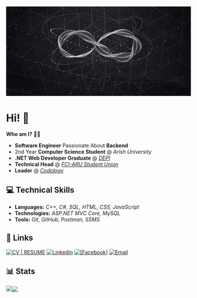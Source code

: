 <p align="center">
  <img src="logo.jpg">
</p>

# Hi! 👋
**Who am I?** 👨‍💻
- **Software Engineer** Passionate About **Backend**
- 2nd Year **Computer Science Student** @ *Arish University*
- **.NET Web Developer Graduate** @ [*DEPI*](https://depi.gov.eg/content/home)
- **Technical Head** @ [*FCI-ARU Student Union*](https://www.facebook.com/FCIARU.SU)
- **Leader** @ [*Codology*](https://www.facebook.com/codology)

## 💻 Technical Skills  
- **Languages:** *C++, C#, SQL, HTML, CSS, JavaScript*
- **Technologies:** *ASP.NET MVC Core, MySQL*  
- **Tools:** *Git, GitHub, Postman, SSMS*  

## 🔗 Links
[![CV | RESUME](https://img.icons8.com/?size=30&id=ymirmZtDtCts&format=png&color=000000)](https://flowcv.com/resume/upo4ggiejk) [![LinkedIn](https://img.shields.io/badge/LinkedIn-%230077B5.svg?style=for-the-badge&logo=linkedin&logoColor=white)](https://www.linkedin.com/in/saeedm0hamed/) [![[Facebook]](https://img.shields.io/badge/Facebook-3D82ED?style=for-the-badge&logo=facebook&logoColor=white)](https://facebook.com/saeedm0hamed) [![Email](https://img.shields.io/badge/Email-%23D14836.svg?style=for-the-badge&logo=gmail&logoColor=white)](mailto:saeedmohamed.fs@gmail.com) 

## 📊 Stats
<p><img align="left" src="https://github-readme-streak-stats.herokuapp.com?user=saeedm0hamed&theme=dark"/></p>
<p><img align="center" src="https://github-readme-stats.vercel.app/api/top-langs?username=saeedm0hamed&show_icons=true&theme=dark&locale=en&layout=compact"/></p>


